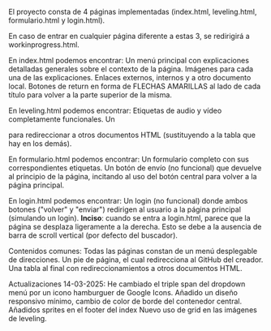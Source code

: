 El proyecto consta de  4 páginas implementadas (index.html, leveling.html, formulario.html y login.html).

En caso de entrar en cualquier página diferente a estas 3, se redirigirá a workinprogress.html.

En index.html podemos encontrar:
    Un menú principal con explicaciones detalladas generales sobre el contexto de la página.
    Imágenes para cada una de las explicaciones.
    Enlaces externos, internos y a otro documento local.
    Botones de return en forma de FLECHAS AMARILLAS al lado de cada título para volver a la parte superior de la misma.


En leveling.html podemos encontrar:
    Etiquetas de audio y vídeo completamente funcionales.
    Un <nav> para redireccionar a otros documentos HTML (sustituyendo a la tabla que hay en los demás).

En formulario.html podemos encontrar:
    Un formulario completo con sus correspondientes etiquetas.
    Un botón de envío (no funcional) que devuelve al principio de la página, incitando al uso del botón central para volver a la página principal.

En login.html podemos encontrar:
    Un login (no funcional) donde ambos botones ("volver" y "enviar") redirigen al usuario a la página principal (simulando un login).
    **Inciso**: cuando se entra a login.html, parece que la página se desplaza ligeramente a la derecha. Esto se debe a la ausencia de barra de scroll vertical (por defecto del buscador).

Contenidos comunes:
    Todas las páginas constan de un menú desplegable de direcciones.
    Un pie de página, el cual redirecciona al GitHub del creador.
    Una tabla al final con redireccionamientos a otros documentos HTML.


Actualizaciones 14-03-2025:
    He cambiado el triple span del dropdown menú por un icono hamburguer de Google Icons.
    Añadido un diseño responsivo mínimo, cambio de color de borde del contenedor central.
    Añadidos sprites en el footer del index
    Nuevo uso de grid en las imágenes de leveling.
